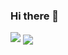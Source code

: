 ### Hi there 👋

  <img src="https://capsule-render.vercel.app/api?type=waving&height=200&text=HiThere!&fontAlign=80&fontAlignY=40&color=gradient" />
  <a href="https://github.com/HongChaeMin">
    <img align="center" src="https://github-readme-stats.vercel.app/api?username=hyunjunyong&theme=dracula" />
  </a>
</div>

<!--
**hyunjunyong/hyunjunyong** is a ✨ _special_ ✨ repository because its `README.md` (this file) appears on your GitHub profile.

Here are some ideas to get you started:

- 🔭 I’m currently working on ...
- 🌱 I’m currently learning ...
- 👯 I’m looking to collaborate on ...
- 🤔 I’m looking for help with ...
- 💬 Ask me about ...
- 📫 How to reach me: ...
- 😄 Pronouns: ...
- ⚡ Fun fact: ...
-->
